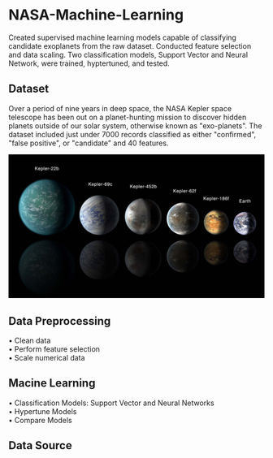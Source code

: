 # NASA-Machine-Learning
Created supervised machine learning models capable of classifying candidate exoplanets from the raw dataset.  Conducted feature selection and data scaling.  Two classification models, Support Vector and Neural Network, were trained, hyptertuned, and tested.  

## Dataset
Over a period of nine years in deep space, the NASA Kepler space telescope has been out on a planet-hunting mission to discover hidden planets outside of our solar system, otherwise known as  "exo-planets".  The dataset included just under 7000 records classified as either "confirmed", "false positive", or "candidate" and 40 features. 

![nasa](https://github.com/mocchicone/NASA-Machine-Learning/blob/main/Images/exoplanets.jpg)


## Data Preprocessing

•	Clean data  
•	Perform feature selection  
•	Scale numerical data  

## Macine Learning

•	Classification Models: Support Vector and Neural Networks  
•	Hypertune Models  
•	Compare Models  


## Data Source
